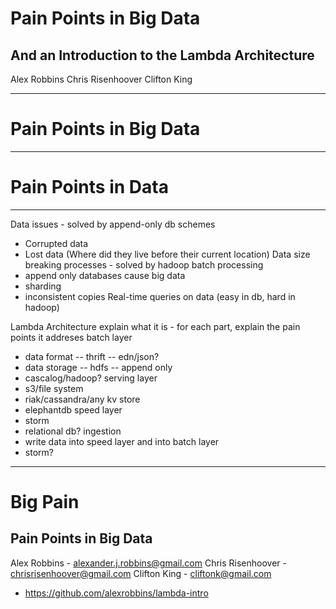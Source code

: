 # Pain Points in Big Data
## And an Introduction to the Lambda Architecture

Alex Robbins
Chris Risenhoover
Clifton King

---

# Pain Points in Big Data

---

# Pain Points in Data

<!-- Pain points aren't big data specifc -->

---

Data issues - solved by append-only db schemes
- Corrupted data
- Lost data (Where did they live before their current location)
Data size breaking processes - solved by hadoop batch processing
- append only databases cause big data
- sharding
- inconsistent copies
Real-time queries on data (easy in db, hard in hadoop)

Lambda Architecture
explain what it is - for each part, explain the pain points it addreses
batch layer
- data format
-- thrift
-- edn/json?
- data storage
-- hdfs
-- append only
- cascalog/hadoop?
serving layer
- s3/file system
- riak/cassandra/any kv store
- elephantdb
speed layer
- storm
- relational db?
ingestion
- write data into speed layer and into batch layer
- storm?

---

# Big Pain
## Pain Points in Big Data

Alex Robbins - alexander.j.robbins@gmail.com
Chris Risenhoover - chrisrisenhoover@gmail.com
Clifton King - cliftonk@gmail.com

- https://github.com/alexrobbins/lambda-intro
